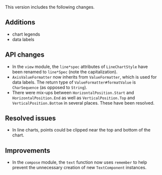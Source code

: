 This version includes the following changes.

## Additions

- chart legends
- data labels

## API changes

- In the `view` module, the `line*spec` attributes of `LineChartStyle` have been renamed to `line*Spec` (note the capitalization).
- `AxisValueFormatter` now inherits from `ValueFormatter`, which is used for data labels. The return type of `ValueFormatter#formatValue` is `CharSequence` (as opposed to `String`).
- There were mix-ups between `HorizontalPosition.Start` and `HorizontalPosition.End` as well as `VerticalPosition.Top` and `VerticalPosition.Bottom` in several places. These have been resolved.

## Resolved issues

- In line charts, points could be clipped near the top and bottom of the chart.

## Improvements

- In the `compose` module, the `text` function now uses `remember` to help prevent the unnecessary creation of new `TextComponent` instances.
